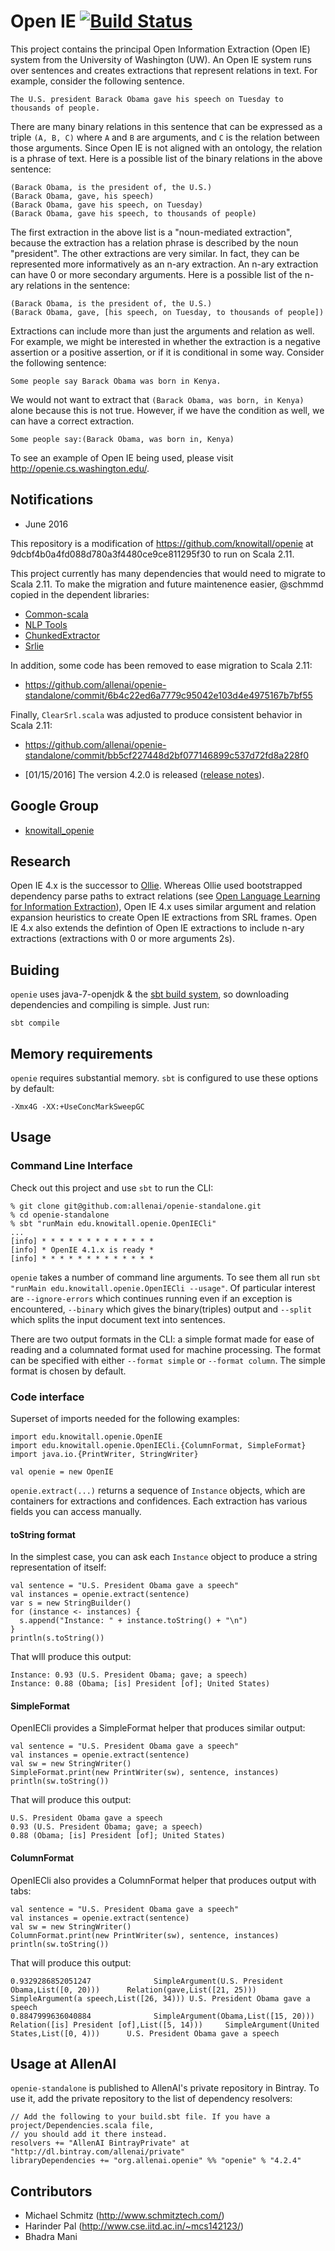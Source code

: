 Open IE [![Build Status](https://semaphoreci.com/api/v1/allenai/openie-standalone/branches/master/badge.svg)](https://semaphoreci.com/allenai/openie-standalone)
======

This project contains the principal Open Information Extraction (Open IE)
system from the University of Washington (UW).  An Open IE system runs over
sentences and creates extractions that represent relations in text.  For
example, consider the following sentence.

    The U.S. president Barack Obama gave his speech on Tuesday to thousands of people.

There are many binary relations in this sentence that can be expressed as a
triple `(A, B, C)` where `A` and `B` are arguments, and `C` is the relation
between those arguments.  Since Open IE is not aligned with an ontology, the
relation is a phrase of text.  Here is a possible list of the binary relations
in the above sentence:

    (Barack Obama, is the president of, the U.S.)
    (Barack Obama, gave, his speech)
    (Barack Obama, gave his speech, on Tuesday)
    (Barack Obama, gave his speech, to thousands of people)

The first extraction in the above list is a "noun-mediated extraction", because
the extraction has a relation phrase is described by the noun "president".  The
other extractions are very similar.  In fact, they can be represented more
informatively as an n-ary extraction.  An n-ary extraction can have 0 or more
secondary arguments.  Here is a possible list of the n-ary relations in the
sentence:

    (Barack Obama, is the president of, the U.S.)
    (Barack Obama, gave, [his speech, on Tuesday, to thousands of people])

Extractions can include more than just the arguments and relation as well.  For
example, we might be interested in whether the extraction is a negative
assertion or a positive assertion, or if it is conditional in some way.
Consider the following sentence:

    Some people say Barack Obama was born in Kenya.

We would not want to extract that `(Barack Obama, was born, in Kenya)` alone
because this is not true.  However, if we have the condition as well, we can
have a correct extraction.

    Some people say:(Barack Obama, was born in, Kenya)

To see an example of Open IE being used, please visit http://openie.cs.washington.edu/.

## Notifications

* June 2016

This repository is a modification of https://github.com/knowitall/openie
at 9dcbf4b0a4fd088d780a3f4480ce9ce811295f30 to run on Scala 2.11.

This project currently has many dependencies that would need to migrate to Scala 2.11.
To make the migration and future maintenence easier, @schmmd copied in the dependent
libraries:

  * [Common-scala](https://github.com/knowitall/common-scala)
  * [NLP Tools](https://github.com/knowitall/nlptools)
  * [ChunkedExtractor](https://github.com/knowitall/chunkedextractor)
  * [Srlie](https://github.com/knowitall/srlie)

In addition, some code has been removed to ease migration to Scala 2.11:

  * https://github.com/allenai/openie-standalone/commit/6b4c22ed6a7779c95042e103d4e4975167b7bf55

Finally, `ClearSrl.scala` was adjusted to produce consistent behavior in Scala 2.11:

  * https://github.com/allenai/openie-standalone/commit/bb5cf227448d2bf077146899c537d72fd8a228f0

* [01/15/2016] The version 4.2.0 is released ([release notes](https://github.com/knowitall/openie/blob/master/release/release_notes.md)).

## Google Group

* [knowitall_openie](https://groups.google.com/forum/#!forum/knowitall_openie)

## Research

Open IE 4.x is the successor to [Ollie](http://www.gitub.com/knowitall/ollie).
Whereas Ollie used bootstrapped dependency parse paths to extract relations
(see [Open Language Learning for Information Extraction](https://homes.cs.washington.edu/~mausam/papers/emnlp12a.pdf)),
Open IE 4.x uses similar argument and relation expansion heuristics to create
Open IE extractions from SRL frames.  Open IE 4.x also extends the defintion of
Open IE extractions to include n-ary extractions (extractions with 0 or more arguments 2s).

## Buiding

`openie` uses java-7-openjdk & the [sbt build system](http://www.scala-sbt.org/), so downloading
dependencies and compiling is simple.  Just run:

    sbt compile

## Memory requirements

`openie` requires substantial memory.  `sbt` is configured to use these options by default:

    -Xmx4G -XX:+UseConcMarkSweepGC

## Usage

### Command Line Interface

Check out this project and use `sbt` to run the CLI:

    % git clone git@github.com:allenai/openie-standalone.git
    % cd openie-standalone
    % sbt "runMain edu.knowitall.openie.OpenIECli"
    ...
    [info] * * * * * * * * * * * * *
    [info] * OpenIE 4.1.x is ready *
    [info] * * * * * * * * * * * * *

`openie` takes a number of command line arguments.  To see them all run
`sbt "runMain edu.knowitall.openie.OpenIECli --usage"`. Of particular interest are
`--ignore-errors` which continues running even if an exception is encountered, `--binary` which gives the binary(triples) output and `--split` which splits the input document text into sentences.

There are two output formats in the CLI: a simple format made for ease of reading and a
columnated format used for machine processing.  The format can be specified
with either `--format simple` or `--format column`.  The simple format is
chosen by default.

### Code interface

Superset of imports needed for the following examples:

    import edu.knowitall.openie.OpenIE
    import edu.knowitall.openie.OpenIECli.{ColumnFormat, SimpleFormat}
    import java.io.{PrintWriter, StringWriter}
    
    val openie = new OpenIE

`openie.extract(...)` returns a sequence of `Instance` objects, which are
containers for extractions and confidences. Each extraction has various
fields you can access manually.

#### toString format

In the simplest case, you can ask each `Instance` object to produce a string
representation of itself:

    val sentence = "U.S. President Obama gave a speech"
    val instances = openie.extract(sentence)
    var s = new StringBuilder()
    for (instance <- instances) {
      s.append("Instance: " + instance.toString() + "\n")
    }
    println(s.toString())

That wIll produce this output:

    Instance: 0.93 (U.S. President Obama; gave; a speech)
    Instance: 0.88 (Obama; [is] President [of]; United States)

#### SimpleFormat

OpenIECli provides a SimpleFormat helper that produces similar output:

    val sentence = "U.S. President Obama gave a speech"
    val instances = openie.extract(sentence)
    val sw = new StringWriter()
    SimpleFormat.print(new PrintWriter(sw), sentence, instances)
    println(sw.toString())

That will produce this output:

    U.S. President Obama gave a speech
    0.93 (U.S. President Obama; gave; a speech)
    0.88 (Obama; [is] President [of]; United States)

#### ColumnFormat

OpenIECli also provides a ColumnFormat helper that produces output with tabs:

    val sentence = "U.S. President Obama gave a speech"
    val instances = openie.extract(sentence)
    val sw = new StringWriter()
    ColumnFormat.print(new PrintWriter(sw), sentence, instances)
    println(sw.toString())

That will produce this output:

    0.9329286852051247              SimpleArgument(U.S. President Obama,List([0, 20)))      Relation(gave,List([21, 25)))   SimpleArgument(a speech,List([26, 34))) U.S. President Obama gave a speech
    0.8847999636040884              SimpleArgument(Obama,List([15, 20)))    Relation([is] President [of],List([5, 14)))     SimpleArgument(United States,List([0, 4)))      U.S. President Obama gave a speech

## Usage at AllenAI

`openie-standalone` is published to AllenAI's private repository
in Bintray. To use it, add the private repository to the list of dependency
resolvers:

    // Add the following to your build.sbt file. If you have a project/Dependencies.scala file,
    // you should add it there instead.
    resolvers += "AllenAI BintrayPrivate" at "http://dl.bintray.com/allenai/private"
    libraryDependencies += "org.allenai.openie" %% "openie" % "4.2.4"

## Contributors
* Michael Schmitz (http://www.schmitztech.com/)
* Harinder Pal (http://www.cse.iitd.ac.in/~mcs142123/)
* Bhadra Mani
